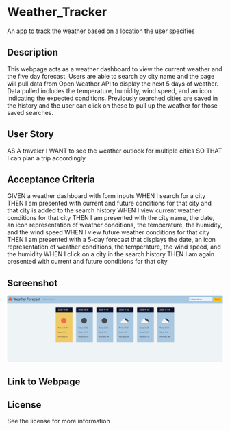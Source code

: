 # Weather_Tracker
An app to track the weather based on a location the user specifies

## Description
This webpage acts as a weather dashboard to view the current weather and the five day forecast. Users are able to search by city name and the page will pull data from Open Weather API to display the next 5 days of weather. Data pulled includes the temperature, humidity, wind speed, and an icon indicating the expected conditions. Previously searched cities are saved in the history and the user can click on these to pull up the weather for those saved searches.

## User Story
AS A traveler
I WANT to see the weather outlook for multiple cities
SO THAT I can plan a trip accordingly

## Acceptance Criteria
GIVEN a weather dashboard with form inputs
WHEN I search for a city
THEN I am presented with current and future conditions for that city and that city is added to the search history
WHEN I view current weather conditions for that city
THEN I am presented with the city name, the date, an icon representation of weather conditions, the temperature, the humidity, and the wind speed
WHEN I view future weather conditions for that city
THEN I am presented with a 5-day forecast that displays the date, an icon representation of weather conditions, the temperature, the wind speed, and the humidity
WHEN I click on a city in the search history
THEN I am again presented with current and future conditions for that city

## Screenshot
![A screenshot of the working webpage](image.png)

## Link to Webpage


## License 
See the license for more information